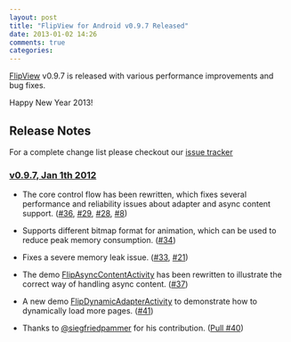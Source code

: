 ```yaml
---
layout: post
title: "FlipView for Android v0.9.7 Released"
date: 2013-01-02 14:26
comments: true
categories: 
---
```


[FlipView](https://github.com/openaphid/android-flip) v0.9.7 is released with various performance improvements and bug fixes.

Happy New Year 2013!

## Release Notes

<!-- more -->

For a complete change list please checkout our [issue tracker](https://github.com/openaphid/android-flip/issues/milestones?state=closed)

### [v0.9.7, Jan 1th 2012](https://github.com/openaphid/android-flip/issues?milestone=3&state=closed)

- The core control flow has been rewritten, which fixes several performance and reliability issues about adapter and async content support. ([#36](https://github.com/openaphid/android-flip/issues/36), [#29](https://github.com/openaphid/android-flip/issues/29), [#28](https://github.com/openaphid/android-flip/issues/28), [#8](https://github.com/openaphid/android-flip/issues/8))

- Supports different bitmap format for animation, which can be used to reduce peak memory consumption. ([#34](https://github.com/openaphid/android-flip/issues/34))

- Fixes a severe memory leak issue. ([#33](https://github.com/openaphid/android-flip/issues/33), [#21](https://github.com/openaphid/android-flip/issues/21))

- The demo [FlipAsyncContentActivity](https://github.com/openaphid/android-flip/blob/master/FlipView/Demo/src/com/aphidmobile/flip/demo/FlipAsyncContentActivity.java) has been rewritten to illustrate the correct way of handling async content. ([#37](https://github.com/openaphid/android-flip/issues/37))

- A new demo [FlipDynamicAdapterActivity](https://github.com/openaphid/android-flip/blob/master/FlipView/Demo/src/com/aphidmobile/flip/demo/FlipDynamicAdapterActivity.java) to demonstrate how to dynamically load more pages. ([#41](https://github.com/openaphid/android-flip/issues/41))

- Thanks to [@siegfriedpammer](https://github.com/siegfriedpammer) for his contribution. ([Pull #40](https://github.com/openaphid/android-flip/pull/40))